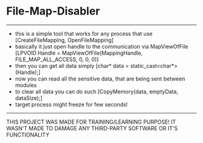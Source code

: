 # File-Map-Disabler
-----------------------------
+ this is a simple tool that works for any process that use [CreateFileMapping, OpenFileMapping]
+ basically it just open handle to the communication via MapViewOfFile [LPVOID Handle = MapViewOfFile(MappingHandle, FILE_MAP_ALL_ACCESS, 0, 0, 0)]
+ then you can get all data simply [char* data = static_cast<char*>(Handle);]
+ now you can read all the sensitive data, that are being sent between modules
+ to clear all data you can do such [CopyMemory(data, emptyData, dataSize);]
+ target process might freeze for few seconds!
-----------------------------
  THIS PROJECT WAS MADE FOR TRAINING/LEARNING PURPOSE!
  IT WASN'T MADE TO DAMAGE ANY THIRD-PARTY SOFTWARE OR IT'S FUNCTIONALITY
